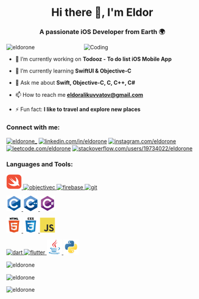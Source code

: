 <h1 align="center">Hi there 🙂, I'm Eldor</h1>
<h3 align="center">A passionate iOS Developer from Earth 🌍</h3>
<img align="right" alt="Coding" width="300" src="https://user-images.githubusercontent.com/62322907/109534565-79863180-7ae1-11eb-97a9-3c7b68163b14.gif">

<p align="left"> <img src="https://komarev.com/ghpvc/?username=eldorone&label=Profile%20views&color=0e75b6&style=flat" alt="eldorone" /> </p>



- 🔭 I’m currently working on **Todooz - To do list iOS Mobile App**

- 🌱 I’m currently learning **SwiftUI & Objective-C**

- 💬 Ask me about **Swift, Objective-C, C, C++, C#**

- 📫 How to reach me **eldoralikuvvatov@gmail.com**

- ⚡ Fun fact: **I like to travel and explore new places**

<h3 align="left">Connect with me:</h3>
<p align="left">
<a href="https://twitter.com/eldorone_" target="_blank"><img align="center" src="https://raw.githubusercontent.com/rahuldkjain/github-profile-readme-generator/master/src/images/icons/Social/twitter.svg" alt="eldorone_" height="30" width="40" /></a>
<a href="https://linkedin.com/in/eldorone" target="blank"><img align="center" src="https://raw.githubusercontent.com/rahuldkjain/github-profile-readme-generator/master/src/images/icons/Social/linked-in-alt.svg" alt="linkedin.com/in/eldorone" height="30" width="40" /></a>
<a href="https://instagram.com/eldorone" target="blank"><img align="center" src="https://raw.githubusercontent.com/rahuldkjain/github-profile-readme-generator/master/src/images/icons/Social/instagram.svg" alt="instagram.com/eldorone" height="30" width="40" /></a>
<a href="https://www.leetcode.com/eldorone" target="blank"><img align="center" src="https://raw.githubusercontent.com/rahuldkjain/github-profile-readme-generator/master/src/images/icons/Social/leet-code.svg" alt="leetcode.com/eldorone" height="30" width="40" /></a>
<a href="https://stackoverflow.com/users/19734022/eldorone" target="blank"><img align="center" src="https://raw.githubusercontent.com/rahuldkjain/github-profile-readme-generator/master/src/images/icons/Social/stack-overflow.svg" alt="stackoverflow.com/users/19734022/eldorone" height="30" width="40" /></a>
</p>


<h3 align="left">Languages and Tools:</h3>

<p 
   align="left"> <a href="https://developer.apple.com/swift/" target="_blank" rel="noreferrer"> <img                                               src="https://raw.githubusercontent.com/devicons/devicon/master/icons/swift/swift-original.svg" alt="swift" width="40" height="40"/> </a>  <a href="https://developer.apple.com/library/archive/documentation/Cocoa/Conceptual/ProgrammingWithObjectiveC/Introduction/Introduction.html" target="_blank" rel="noreferrer"> <img src="https://www.vectorlogo.zone/logos/apple_objectivec/apple_objectivec-icon.svg" alt="objectivec" width="40" height="40"/> </a> <a href="https://firebase.google.com/" target="_blank" rel="noreferrer"> <img src="https://www.vectorlogo.zone/logos/firebase/firebase-icon.svg" alt="firebase" width="40" height="40"/> </a>  </a> <a href="https://git-scm.com/" target="_blank" rel="noreferrer"> <img src="https://www.vectorlogo.zone/logos/git-scm/git-scm-icon.svg" alt="git" width="40" height="40"/> </a> 
  
  <a href="https://www.cprogramming.com/" target="_blank" rel="noreferrer"> <img src="https://raw.githubusercontent.com/devicons/devicon/master/icons/c/c-original.svg" alt="c" width="40" height="40"/> </a> <a href="https://www.w3schools.com/cpp/" target="_blank" rel="noreferrer"> <img src="https://raw.githubusercontent.com/devicons/devicon/master/icons/cplusplus/cplusplus-original.svg" alt="cplusplus" width="40" height="40"/> </a> <a href="https://www.w3schools.com/cs/" target="_blank" rel="noreferrer"> <img src="https://raw.githubusercontent.com/devicons/devicon/master/icons/csharp/csharp-original.svg" alt="csharp" width="40" height="40"/> </a> 
  
  <a href="https://www.w3.org/html/" target="_blank" rel="noreferrer"> <img src="https://raw.githubusercontent.com/devicons/devicon/master/icons/html5/html5-original-wordmark.svg" alt="html5" width="40" height="40"/> </a> <a href="https://www.w3schools.com/css/" target="_blank" rel="noreferrer"> <img src="https://raw.githubusercontent.com/devicons/devicon/master/icons/css3/css3-original-wordmark.svg" alt="css3" width="40" height="40"/> </a> <a href="https://developer.mozilla.org/en-US/docs/Web/JavaScript" target="_blank" rel="noreferrer"> <img src="https://raw.githubusercontent.com/devicons/devicon/master/icons/javascript/javascript-original.svg" alt="javascript" width="40" height="40"/> </a> 
  
  <a href="https://dart.dev" target="_blank" rel="noreferrer"> <img src="https://www.vectorlogo.zone/logos/dartlang/dartlang-icon.svg" alt="dart" width="40" height="40"/> </a> <a href="https://flutter.dev" target="_blank" rel="noreferrer"> <img src="https://www.vectorlogo.zone/logos/flutterio/flutterio-icon.svg" alt="flutter" width="40" height="40"/> <a href="https://www.java.com" target="_blank" rel="noreferrer"> <img src="https://raw.githubusercontent.com/devicons/devicon/master/icons/java/java-original.svg" alt="java" width="40" height="40"/> </a> <a href="https://www.python.org" target="_blank" rel="noreferrer"> <img src="https://raw.githubusercontent.com/devicons/devicon/master/icons/python/python-original.svg" alt="python" width="40" height="40"/> </a> 
</p>

<p><img align="center" src="https://github-readme-stats.vercel.app/api/top-langs?username=eldorone&theme=gotham&show_icons=true&locale=en&layout=compact" alt="eldorone"/></p>
<p><img align="center" src="https://github-readme-stats.vercel.app/api?username=eldorone&theme=gotham&show_icons=true&locale=en" alt="eldorone"/></p>
<p><img align="center" src="https://github-readme-streak-stats.herokuapp.com/?user=eldorone&theme=dark&" alt="eldorone"/></p>
